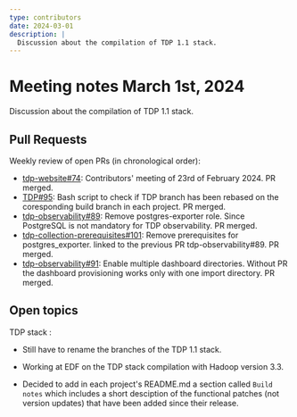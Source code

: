 ```yaml
---
type: contributors
date: 2024-03-01
description: |
  Discussion about the compilation of TDP 1.1 stack.
---
```


# Meeting notes March 1st, 2024

Discussion about the compilation of TDP 1.1 stack.

## Pull Requests

Weekly review of open PRs (in chronological order):

- [tdp-website#74](https://github.com/TOSIT-IO/tdp-website/pull/74): Contributors' meeting of 23rd of February 2024. PR merged.
- [TDP#95](https://github.com/TOSIT-IO/TDP/pull/95): Bash script to check if TDP branch has been rebased on the coresponding build branch in each project. PR merged.
- [tdp-observability#89](https://github.com/TOSIT-IO/tdp-observability/pull/89): Remove postgres-exporter role. Since PostgreSQL is not mandatory for TDP observability. PR merged.
- [tdp-collection-prerequisites#101](https://github.com/TOSIT-IO/tdp-collection-prerequisites/pull/101): Remove prerequisites for postgres_exporter. linked to the previous PR tdp-observability#89. PR merged.
- [tdp-observability#91](https://github.com/TOSIT-IO/tdp-observability/pull/91): Enable multiple dashboard directories. Without PR the dashboard provisioning works only with one import directory. PR merged.

## Open topics

TDP stack :

- Still have to rename the branches of the TDP 1.1 stack.

- Working at EDF on the TDP stack compilation with Hadoop version 3.3.

- Decided to add in each project's README.md a section called `Build notes` which includes a short desciption of the functional patches (not version updates) that have been added since their release.

